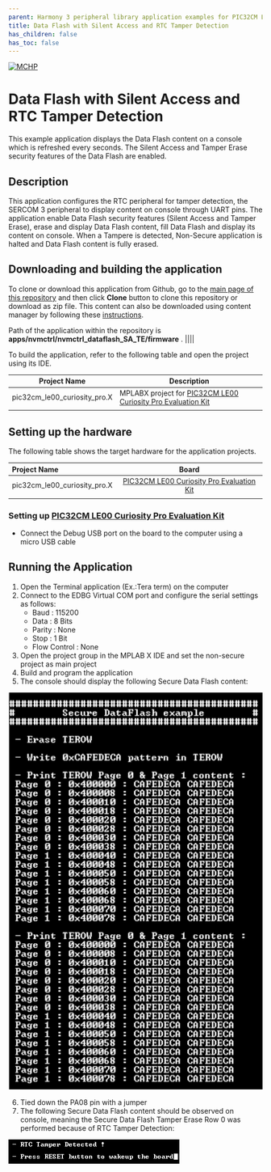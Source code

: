 ```yaml
---
parent: Harmony 3 peripheral library application examples for PIC32CM LE00/LS00/LS60 family
title: Data Flash with Silent Access and RTC Tamper Detection
has_children: false
has_toc: false
---
```


[![MCHP](https://www.microchip.com/ResourcePackages/Microchip/assets/dist/images/logo.png)](https://www.microchip.com)

# Data Flash with Silent Access and RTC Tamper Detection

This example application displays the Data Flash content on a console which is refreshed every seconds. The Silent Access and Tamper Erase security features of the Data Flash are enabled.

## Description

This application configures the RTC peripheral for tamper detection, the SERCOM 3 peripheral to display content on console through UART pins. The application enable Data Flash security features (Silent Access and Tamper Erase), erase and display Data Flash content, fill Data Flash and display its content on console. When a Tampere is detected, Non-Secure application is halted and Data Flash content is fully erased.


## Downloading and building the application

To clone or download this application from Github, go to the [main page of this repository](https://github.com/Microchip-MPLAB-Harmony/csp_apps_pic32cm_le_ls) and then click **Clone** button to clone this repository or download as zip file.
This content can also be downloaded using content manager by following these [instructions](https://github.com/Microchip-MPLAB-Harmony/contentmanager/wiki).

Path of the application within the repository is **apps/nvmctrl/nvmctrl_dataflash_SA_TE/firmware** .
||||

To build the application, refer to the following table and open the project using its IDE.

| Project Name      | Description                                    |
| ----------------- | ---------------------------------------------- |
| pic32cm_le00_curiosity_pro.X | MPLABX project for [PIC32CM LE00 Curiosity Pro Evaluation Kit]() |
|||

## Setting up the hardware

The following table shows the target hardware for the application projects.

| Project Name| Board|
|:---------|:---------:|
| pic32cm_le00_curiosity_pro.X | [PIC32CM LE00 Curiosity Pro Evaluation Kit]()
|||

### Setting up [PIC32CM LE00 Curiosity Pro Evaluation Kit]()

- Connect the Debug USB port on the board to the computer using a micro USB cable


## Running the Application

1. Open the Terminal application (Ex.:Tera term) on the computer
2. Connect to the EDBG Virtual COM port and configure the serial settings as follows:
    - Baud : 115200
    - Data : 8 Bits
    - Parity : None
    - Stop : 1 Bit
    - Flow Control : None
3. Open the project group in the MPLAB X IDE and set the non-secure project as main project
4. Build and program the application
5. The console should display the following Secure Data Flash content:

![output](images/output_dataflash_example.png)

6. Tied down the PA08 pin with a jumper
7. The following Secure Data Flash content should be observed on console, meaning the Secure Data Flash Tamper Erase Row 0 was performed because of RTC Tamper Detection:

![output](images/output_dataflash_rtc_tamper_detected.png)